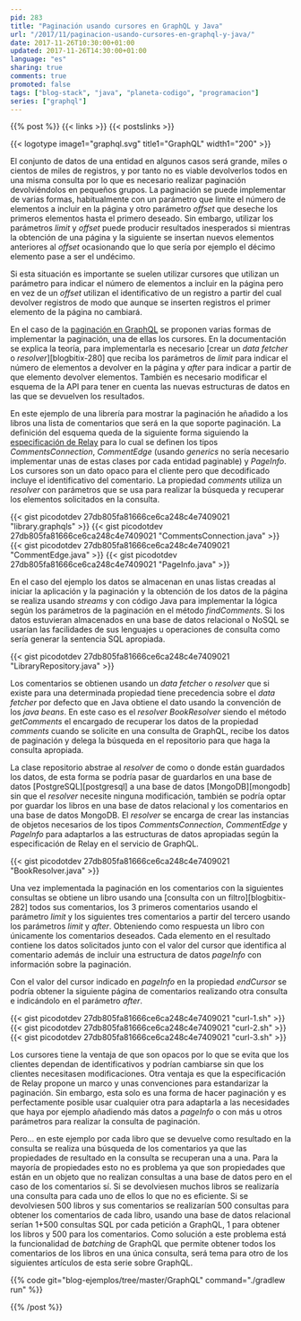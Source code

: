 ```yaml
---
pid: 283
title: "Paginación usando cursores en GraphQL y Java"
url: "/2017/11/paginacion-usando-cursores-en-graphql-y-java/"
date: 2017-11-26T10:30:00+01:00
updated: 2017-11-26T14:30:00+01:00
language: "es"
sharing: true
comments: true
promoted: false
tags: ["blog-stack", "java", "planeta-codigo", "programacion"]
series: ["graphql"]
---
```


{{% post %}}
{{< links >}}
{{< postslinks >}}

{{< logotype image1="graphql.svg" title1="GraphQL" width1="200" >}}

El conjunto de datos de una entidad en algunos casos será grande, miles o cientos de miles de registros, y por tanto no es viable devolverlos todos en una misma consulta por lo que es necesario realizar paginación devolviéndolos en pequeños grupos. La paginación se puede implementar de varias formas, habitualmente con un parámetro que limite el número de elementos a incluir en la página y otro parámetro _offset_ que deseche los primeros elementos hasta el primero deseado. Sin embargo, utilizar los parámetros _limit_ y _offset_ puede producir resultados inesperados si mientras la obtención de una página y la siguiente se insertan nuevos elementos anteriores al _offset_ ocasionando que lo que sería por ejemplo el décimo elemento pase a ser el undécimo.

Si esta situación es importante se suelen utilizar cursores que utilizan un parámetro para indicar el número de elementos a incluir en la página pero en vez de un _offset_ utilizan el identificativo de un registro a partir del cual devolver registros de modo que aunque se inserten registros el primer elemento de la página no cambiará.

En el caso de la [paginación en GraphQL](http://graphql.org/learn/pagination/) se proponen varias formas de implementar la paginación, una de ellas los cursores. En la documentación se explica la teoría, para implementarla es necesario [crear un _data fetcher_ o _resolver_][blogbitix-280] que reciba los parámetros de _limit_ para indicar el número de elementos a devolver en la página y _after_ para indicar a partir de que elemento devolver elementos. También es necesario modificar el esquema de la API para tener en cuenta las nuevas estructuras de datos en las que se devuelven los resultados.

En este ejemplo de una librería para mostrar la paginación he añadido a los libros una lista de comentarios que será en la que soporte paginación. La definición del esquema queda de la siguiente forma siguiendo la [especificación de Relay](https://facebook.github.io/relay/graphql/connections.htm) para lo cual se definen los tipos _CommentsConnection_, _CommentEdge_ (usando _generics_ no sería necesario implementar unas de estas clases por cada entidad paginable) y _PageInfo_. Los cursores son un dato opaco para el cliente pero que decodificado incluye el identificativo del comentario. La propiedad _comments_ utiliza un _resolver_ con parámetros que se usa para realizar la búsqueda y recuperar los elementos solicitados en la consulta.

{{< gist picodotdev 27db805fa81666ce6ca248c4e7409021 "library.graphqls" >}}
{{< gist picodotdev 27db805fa81666ce6ca248c4e7409021 "CommentsConnection.java" >}}
{{< gist picodotdev 27db805fa81666ce6ca248c4e7409021 "CommentEdge.java" >}}
{{< gist picodotdev 27db805fa81666ce6ca248c4e7409021 "PageInfo.java" >}}

En el caso del ejemplo los datos se almacenan en unas listas creadas al iniciar la aplicación y la paginación y la obtención de los datos de la página se realiza usando _streams_ y con código Java para implementar la lógica según los parámetros de la paginación en el método _findComments_. Si los datos estuvieran almacenados en una base de datos relacional o NoSQL se usarían las facilidades de sus lenguajes u operaciones de consulta como sería generar la sentencia SQL apropiada.

{{< gist picodotdev 27db805fa81666ce6ca248c4e7409021 "LibraryRepository.java" >}}

Los comentarios se obtienen usando un _data fetcher_ o _resolver_ que si existe para una determinada propiedad tiene precedencia sobre el _data fetcher_ por defecto que en Java obtiene el dato usando la convención de los _java beans_. En este caso es el _resolver_ _BookResolver_ siendo el método _getComments_ el encargado de recuperar los datos de la propiedad _comments_ cuando se solicite en una consulta de GraphQL, recibe los datos de paginación y delega la búsqueda en el repositorio para que haga la consulta apropiada.

La clase repositorio abstrae al _resolver_ de como o donde están guardados los datos, de esta forma se podría pasar de guardarlos en una base de datos [PostgreSQL][postgresql] a una base de datos [MongoDB][mongodb] sin que el _resolver_ necesite ninguna modificación, también se podría optar por guardar los libros en una base de datos relacional y los comentarios en una base de datos MongoDB. El _resolver_ se encarga de crear las instancias de objetos necesarios de los tipos _CommentsConnection_, _CommentEdge_ y _PageInfo_ para adaptarlos a las estructuras de datos apropiadas según la especificación de Relay en el servicio de GraphQL.

{{< gist picodotdev 27db805fa81666ce6ca248c4e7409021 "BookResolver.java" >}}

Una vez implementada la paginación en los comentarios con la siguientes consultas se obtiene un libro usando una [consulta con un filtro][blogbitix-282] todos sus comentarios, los 3 primeros comentarios usando el parámetro _limit_ y los siguientes tres comentarios a partir del tercero usando los parámetros _limit_ y _after_. Obteniendo como respuesta un libro con únicamente los comentarios deseados. Cada elemento en el resultado contiene los datos solicitados junto con el valor del cursor que identifica al comentario además de incluir una estructura de datos _pageInfo_ con información sobre la paginación.

Con el valor del cursor indicado en _pageInfo_ en la propiedad _endCursor_ se podría obtener la siguiente página de comentarios realizando otra consulta e indicándolo en el parámetro _after_.

{{< gist picodotdev 27db805fa81666ce6ca248c4e7409021 "curl-1.sh" >}}
{{< gist picodotdev 27db805fa81666ce6ca248c4e7409021 "curl-2.sh" >}}
{{< gist picodotdev 27db805fa81666ce6ca248c4e7409021 "curl-3.sh" >}}

Los cursores tiene la ventaja de que son opacos por lo que se evita que los clientes dependan de identificativos y podrían cambiarse sin que los clientes necesitasen modificaciones. Otra ventaja es que la especificación de Relay propone un marco y unas convenciones para estandarizar la paginación. Sin embargo, esta solo es una forma de hacer paginación y es perfectamente posible usar cualquier otra para adaptarla a las necesidades que haya por ejemplo añadiendo más datos a _pageInfo_ o con más u otros parámetros para realizar la consulta de paginación.

Pero... en este ejemplo por cada libro que se devuelve como resultado en la consulta se realiza una búsqueda de los comentarios ya que las propiedades de resultado en la consulta se recuperan una a una. Para la mayoría de propiedades esto no es problema ya que son propiedades que están en un objeto que no realizan consultas a una base de datos pero en el caso de los comentarios sí. Si se devolviesen muchos libros se realizaría una consulta para cada uno de ellos lo que no es eficiente. Si se devolviesen 500 libros y sus comentarios se realizarían 500 consultas para obtener los comentarios de cada libro, usando una base de datos relacional serían 1+500 consultas SQL por cada petición a GraphQL, 1 para obtener los libros y 500 para los comentarios. Como solución a este problema está la funcionalidad de _batching_ de GraphQL que permite obtener todos los comentarios de los libros en una única consulta, será tema para otro de los siguientes artículos de esta serie sobre GraphQL.

{{% code git="blog-ejemplos/tree/master/GraphQL" command="./gradlew run" %}}

{{% /post %}}
